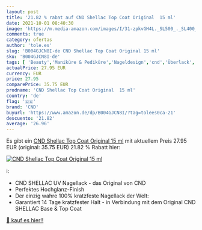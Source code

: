 ```yaml
---
layout: post
title: '21.82 % rabat auf CND Shellac Top Coat Original  15 ml'
date: 2021-10-01 08:40:30
image: 'https://m.media-amazon.com/images/I/31-zpkvGH4L._SL500_._SL400_.jpg'
comments: true
category: ofertas
author: 'tole.es'
slug: 'B004GJCN8I-de CND Shellac Top Coat Original 15 ml'
sku: 'B004GJCN8I-de'
tags: [ 'Beauty','Maniküre & Pediküre','Nageldesign','cnd','Überlack', ]
actualPrice: 27.95 EUR
currency: EUR
price: 27.95
comparePrice: 35.75 EUR
prodname: 'CND Shellac Top Coat Original  15 ml'
country: 'de'
flag: '🇩🇪'
brand: 'CND'
buyurl: 'https://www.amazon.de/dp/B004GJCN8I/?tag=tolees0ca-21'
descuento: '21.82'
average: '26.96'
---
```


Es gibt ein [CND Shellac Top Coat Original  15 ml](https://www.amazon.de/dp/B004GJCN8I/?tag=tolees0ca-21) mit aktuellem Preis 27.95 EUR (original: 35.75 EUR) 21.82 % Rabatt hier:

[![CND Shellac Top Coat Original  15 ml](https://m.media-amazon.com/images/I/31-zpkvGH4L._SL500_._SL400_.jpg)](https://www.amazon.de/dp/B004GJCN8I/?tag=tolees0ca-21)

ℹ️:

- CND SHELLAC UV Nagellack - das Original von CND
- Perfektes Hochglanz-Finish
- Der einzig wahre 100% kratzfeste Nagellack der Welt:
- Garantiert 14 Tage kratzfester Halt - in Verbindung mit dem Original CND SHELLAC Base & Top Coat

[🛒 kauf es hier!!](https://www.amazon.de/dp/B004GJCN8I/?tag=tolees0ca-21)
